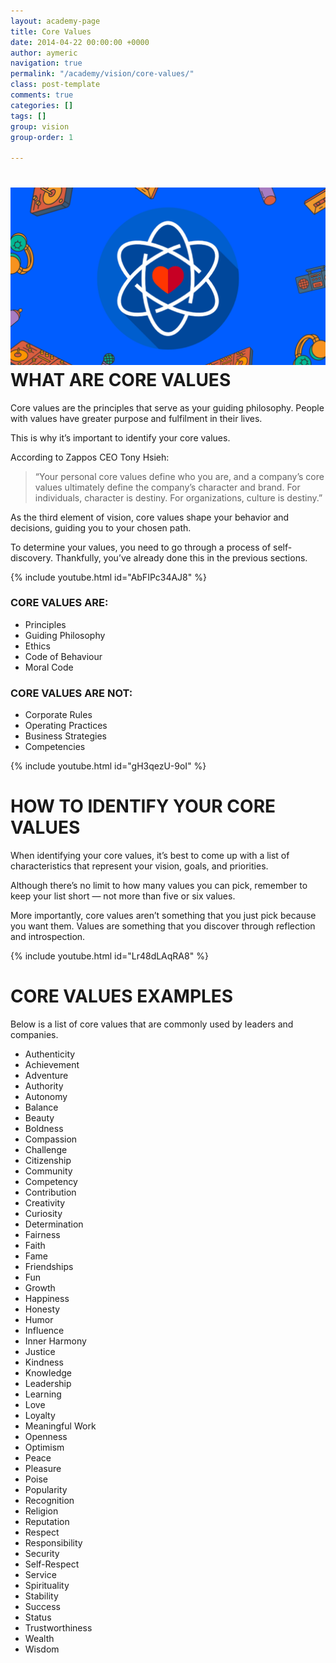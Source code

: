 ```yaml
---
layout: academy-page
title: Core Values
date: 2014-04-22 00:00:00 +0000
author: aymeric
navigation: true
permalink: "/academy/vision/core-values/"
class: post-template
comments: true
categories: []
tags: []
group: vision
group-order: 1

---
```

# ![](/assets/images/uploads/6.png)WHAT ARE CORE VALUES

Core values are the principles that serve as your guiding philosophy. People with values have greater purpose and fulfilment in their lives.

This is why it’s important to identify your core values.

According to Zappos CEO Tony Hsieh:

> “Your personal core values define who you are, and a company’s core values ultimately define the company’s character and brand. For individuals, character is destiny. For organizations, culture is destiny.”

As the third element of vision, core values shape your behavior and decisions, guiding you to your chosen path.

To determine your values, you need to go through a process of self-discovery. Thankfully, you’ve already done this in the previous sections.

{% include youtube.html id="AbFIPc34AJ8" %}

### CORE VALUES ARE:

* Principles
* Guiding Philosophy
* Ethics
* Code of Behaviour
* Moral Code

### CORE VALUES ARE NOT:

* Corporate Rules
* Operating Practices
* Business Strategies
* Competencies

{% include youtube.html id="gH3qezU-9oI" %}

# HOW TO IDENTIFY YOUR CORE VALUES

When identifying your core values, it’s best to come up with a list of characteristics that represent your vision, goals, and priorities.

Although there’s no limit to how many values you can pick, remember to keep your list short — not more than five or six values.

More importantly, core values aren’t something that you just pick because you want them. Values are something that you discover through reflection and introspection.

{% include youtube.html id="Lr48dLAqRA8" %}

# CORE VALUES EXAMPLES

Below is a list of core values that are commonly used by leaders and companies.

<div class='next-values'></div>

* Authenticity
* Achievement
* Adventure
* Authority
* Autonomy
* Balance
* Beauty
* Boldness
* Compassion
* Challenge
* Citizenship
* Community
* Competency
* Contribution
* Creativity
* Curiosity
* Determination
* Fairness
* Faith
* Fame
* Friendships
* Fun
* Growth
* Happiness
* Honesty
* Humor
* Influence
* Inner Harmony
* Justice
* Kindness
* Knowledge
* Leadership
* Learning
* Love
* Loyalty
* Meaningful Work
* Openness
* Optimism
* Peace
* Pleasure
* Poise
* Popularity
* Recognition
* Religion
* Reputation
* Respect
* Responsibility
* Security
* Self-Respect
* Service
* Spirituality
* Stability
* Success
* Status
* Trustworthiness
* Wealth
* Wisdom